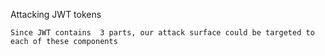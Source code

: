 Attacking JWT tokens 


	Since JWT contains  3 parts, our attack surface could be targeted to each of these components
